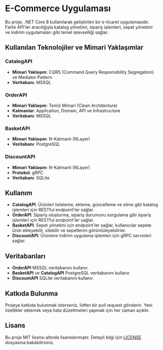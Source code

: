 # E-Commerce Uygulaması

Bu proje, .NET Core 8 kullanılarak geliştirilen bir e-ticaret uygulamasıdır. Farklı API'ler aracılığıyla katalog yönetimi, sipariş işlemleri, sepet yönetimi ve indirim uygulamaları gibi temel işlevselliği sağlar.

## Kullanılan Teknolojiler ve Mimari Yaklaşımlar

### CatalogAPI

- **Mimari Yaklaşım**: CQRS (Command Query Responsibility Segregation) ve Mediator Pattern
- **Veritabanı**: MSSQL

### OrderAPI

- **Mimari Yaklaşım**: Temiz Mimari (Clean Architecture)
- **Katmanlar**: Application, Domain, API ve Infrastructure
- **Veritabanı**: MSSQL

### BasketAPI

- **Mimari Yaklaşım**: N-Katmanlı (NLayer)
- **Veritabanı**: PostgreSQL

### DiscountAPI

- **Mimari Yaklaşım**: N-Katmanlı (NLayer)
- **Protokol**: gRPC
- **Veritabanı**: SQLite

## Kullanım

- **CatalogAPI**: Ürünleri listeleme, ekleme, güncelleme ve silme gibi katalog işlemleri için RESTful endpoint'ler sağlar.
- **OrderAPI**: Sipariş oluşturma, sipariş durumunu sorgulama gibi sipariş işlemleri için RESTful endpoint'ler sağlar.
- **BasketAPI**: Sepet yönetimi için endpoint'ler sağlar, kullanıcılar sepete ürün ekleyebilir, silebilir ve sepetlerini görüntüleyebilirler.
- **DiscountAPI**: Ürünlere indirim uygulama işlemleri için gRPC servisleri sağlar.

## Veritabanları

- **OrderAPI** MSSQL veritabanını kullanır.
- **BasketAPI** ve **CatalogAPI** PostgreSQL veritabanını kullanır.
- **DiscountAPI** SQLite veritabanını kullanır.

## Katkıda Bulunma

Projeye katkıda bulunmak isterseniz, lütfen bir pull request gönderin. Yeni özellikler eklemek veya hata düzeltmeleri yapmak için her zaman açıktır.

## Lisans

Bu proje MIT lisansı altında lisanslanmıştır. Detaylı bilgi için [LICENSE](LICENSE) dosyasına bakabilirsiniz.
